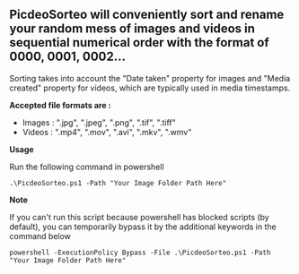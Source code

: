 ## PicdeoSorteo will conveniently sort and rename your random mess of images and videos in sequential numerical order with the format of 0000, 0001, 0002...

Sorting takes into account the "Date taken" property for images and "Media created" property for videos, which are typically used in media timestamps.

**Accepted file formats are :** 
- Images : ".jpg", ".jpeg", ".png", ".tif", ".tiff"
- Videos : ".mp4", ".mov", ".avi", ".mkv", ".wmv"

**Usage** 

Run the following command in powershell

`.\PicdeoSorteo.ps1 -Path "Your Image Folder Path Here"`

**Note** 

If you can't run this script because powershell has blocked scripts (by default), you can temporarily bypass it by the additional keywords in the command below 

`powershell -ExecutionPolicy Bypass -File .\PicdeoSorteo.ps1 -Path "Your Image Folder Path Here"`
